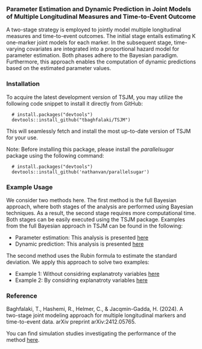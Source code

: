 ### Parameter Estimation and Dynamic Prediction in Joint Models of Multiple Longitudinal Measures and Time-to-Event Outcome
A two-stage strategy is employed to jointly model multiple longitudinal measures and time-to-event outcomes. The initial stage entails estimating K one-marker joint models for each marker. In the subsequent stage, time-varying covariates are integrated into a proportional hazard model for parameter estimation. Both phases adhere to the Bayesian paradigm. Furthermore, this approach enables the computation of dynamic predictions based on the estimated parameter values.

### Installation
To acquire the latest development version of TSJM, you may utilize the following code snippet to install it directly from GitHub:

```
  # install.packages("devtools")
  devtools::install_github("tbaghfalaki/TSJM")
```
This will seamlessly fetch and install the most up-to-date version of TSJM for your use.


Note: Before installing this package, please install the *parallelsugar* package using the following command:

```
  # install.packages("devtools")
  devtools::install_github('nathanvan/parallelsugar')
```

### Example Usage
We consider two methods here. The first method is the full Bayesian approach, where both stages of the analysis are performed using Bayesian techniques. As a result, the second stage requires more computational time. Both stages can be easily executed using the TSJM package. Examples from the full Bayesian approach in TSJM can be found in the following:
- Parameter estimation: This analysis is presented [here](/Exam1.md)
- Dynamic prediction: This analysis is presented [here](/Exam2.md)

The second method uses the Rubin formula to estimate the standard deviation. We apply this approach to solve two examples: 
- Example 1: Without considring explanatroty variables  [here](/Exam3.md)
- Example 2: By considring explanatroty variables [here](/Exam4.md)


### Reference 
Baghfalaki, T., Hashemi, R., Helmer, C., & Jacqmin-Gadda, H. (2024). A two-stage joint modeling approach for multiple longitudinal markers and time-to-event data. arXiv preprint arXiv:2412.05765.

You can find simulation studies investigating the performance of the method [here](https://github.com/tbaghfalaki/TSJM_smmr/blob/main/README.md).

